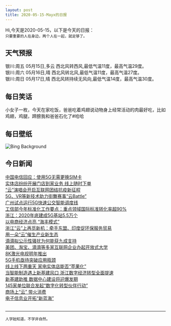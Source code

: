```yaml
---
layout: post
title: 2020-05-15-Mayx的日报
---
```


Hi,今天是2020-05-15，以下是今天的日报：<br><small>
只要重要的人在身边，两个人在一起，就足够了。</small><!--more-->
## 天气预报
银川:周五 05月15日,多云 西北风转西风,最低气温11度，最高气温29度。<br>银川:周六 05月16日,晴 西北风转北风,最低气温11度，最高气温27度。<br>银川:周日 05月17日,晴 西北风转持续无风向,最低气温14度，最高气温30度。
## 每日笑话
小女子一枚，今天在家吃饭，爸爸吃着鸡翅说动物身上经常活动的肉最好吃，比如鸡翅，鸡腿，蹄膀我和爸爸石化了#哈哈
## 每日壁纸
![Bing Background](https://cn.bing.com/th?id=OHR.BaliRiceHarvest_EN-US2268300291_1920x1080.jpg&rf=LaDigue_1920x1080.jpg&pid=hp "Rice fields in the Sidemen Valley, with Mount Agung in the background, Bali, Indonesia (© Jon Arnold/Danita Delimont)")
## 今日新闻

[中国电信回应：使用5G无需更换SIM卡](http://it.people.com.cn/n1/2020/0514/c1009-31709265.html)   
[实体店纷纷开展门店到家业务 线上随时下单](http://it.people.com.cn/n1/2020/0513/c1009-31707362.html)   
[“云”演唱会开启互联网团结抗疫新征程](http://it.people.com.cn/n1/2020/0513/c1009-31707357.html)   
[5G、VR等新技术助力街舞赛事“云Battle”](http://it.people.com.cn/n1/2020/0514/c1009-31708686.html)   
[广州试点运行5G快速公交智能调度线](http://it.people.com.cn/n1/2020/0514/c1009-31708691.html)   
[工信部今年标准化工作要点：重点领域国际标准转化率超90%](http://it.people.com.cn/n1/2020/0513/c1009-31707354.html)   
[浙江：2020年底建成5G基站5.5万个](http://it.people.com.cn/n1/2020/0513/c1009-31707119.html)   
[以电商经济点亮 “海丰模式”](http://it.people.com.cn/n1/2020/0514/c1009-31708634.html)   
[浙江“云”上再觅新机：牵手东盟、印度促环保服务贸易](http://it.people.com.cn/n1/2020/0514/c1009-31708679.html)   
[用一朵“云”催生产业新生态](http://it.people.com.cn/n1/2020/0514/c1009-31708590.html)   
[滴滴拟公示性骚扰为何能获九成支持](http://it.people.com.cn/n1/2020/0514/c1009-31708627.html)   
[美团、淘宝、滴滴等多家互联网企业办起开放式大学](http://it.people.com.cn/n1/2020/0514/c1009-31708581.html)   
[8K激光电视明年推出](http://it.people.com.cn/n1/2020/0514/c1009-31708576.html)   
[5G手机亟待突破应用瓶颈](http://it.people.com.cn/n1/2020/0514/c1009-31708566.html)   
[线上线下两重天 家电实体店能否“苹果化”](http://it.people.com.cn/n1/2020/0514/c1009-31708553.html)   
[当智能制造遇上新基建风口 浙江数字经济转型全面提速](http://it.people.com.cn/n1/2020/0514/c1009-31708524.html)   
[新基建助推 数据中心建设将迎爆发期](http://it.people.com.cn/n1/2020/0514/c1009-31708518.html)   
[145家单位联合发起“数字化转型伙伴行动”](http://it.people.com.cn/n1/2020/0514/c1009-31708502.html)   
[商场上“云” 带火消费](http://it.people.com.cn/n1/2020/0513/c1009-31707377.html)   
[电子信息业开拓“新蓝海”](http://it.people.com.cn/n1/2020/0513/c1009-31707363.html)   
<br />

***

<small>人学始知道，不学非自然。</small>
